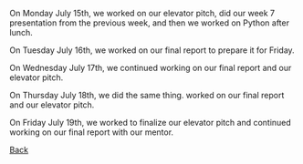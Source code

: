 On Monday July 15th, we worked on our elevator pitch, did our week 7 presentation from the previous week, and then we worked on Python after lunch.



On Tuesday July 16th, we worked on our final report to prepare it for Friday.




On Wednesday July 17th, we continued working on our final report and our elevator pitch.




On Thursday July 18th, we did the same thing. worked on our final report and our elevator pitch.




On Friday July 19th, we worked to finalize our elevator pitch and continued working on our final report with our mentor.


[Back](./)


